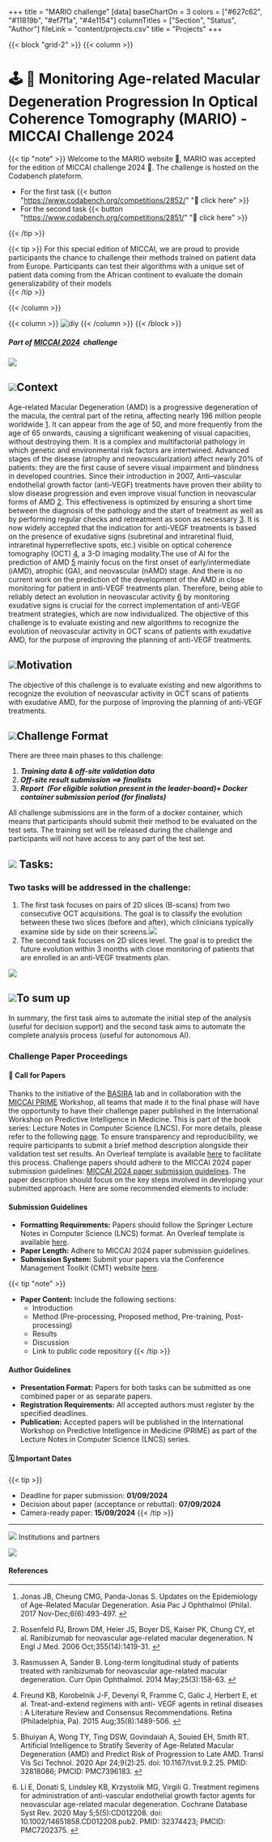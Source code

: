 +++
title = "MARIO challenge"
[data]
baseChartOn = 3
colors = ["#627c62", "#11819b", "#ef7f1a", "#4e1154"]
columnTitles = ["Section", "Status", "Author"]
fileLink = "content/projects.csv"
title = "Projects"
+++

{{< block "grid-2" >}}
{{< column >}}

# 🕹️ 🍄 Monitoring Age-related Macular Degeneration Progression In Optical Coherence Tomography (MARIO) - MICCAI Challenge 2024

<!-- Compose is a lean `Hugo` documentation theme, inspired by [forestry.io](https://forestry.io/docs/welcome/). -->

{{< tip "note" >}}
Welcome to the MARIO website 👋, MARIO was accepted for the edition of MICCAI challenge 2024 🚀. The challenge is hosted on the Codabench plateform. 
- For the first task {{< button "https://www.codabench.org/competitions/2852/" "🚀 click here" >}}
- For the second task {{< button "https://www.codabench.org/competitions/2851/" "🚀 click here" >}}

 {{< /tip >}}

{{< tip >}}
For this special edition of MICCAI, we are proud to provide participants the chance to challenge their methods trained on patient data from Europe. Participants can test their algorithms with a unique set of patient data coming from the African continent to evaluate the domain generalizability of their models    
{{< /tip >}}

<!-- {{< button "docs/compose/" "Read the Docs" >}}{{< button "https://github.com/onweru/compose" "Download Theme" >}} -->

{{< /column >}}

{{< column >}}
![diy](./images/square_image_mario.png)
{{< /column >}}
{{< /block >}}


##### _**Part of [MICCAI 2024](https://conferences.miccai.org/2024/en/)  challenge**_ 

![](https://conferences.miccai.org/2024/files/images/layout/en/miccai2023-logo.png)

  

![](https://cdn-icons-png.flaticon.com/64/9874/9874671.png)Context
------------------------------------------------------------------

Age-related Macular Degeneration (AMD) is a progressive degeneration of the macula, the central part of the retina, affecting nearly 196 million people worldwide [1](#fn1). It can appear from the age of 50, and more frequently from the age of 65 onwards, causing a significant weakening of visual capacities, without destroying them. It is a complex and multifactorial pathology in which genetic and environmental risk factors are intertwined. Advanced stages of the disease (atrophy and neovascularization) affect nearly 20% of patients: they are the first cause of severe visual impairment and blindness in developed countries. Since their introduction in 2007, Anti–vascular endothelial growth factor (anti-VEGF) treatments have proven their ability to slow disease progression and even improve visual function in neovascular forms of AMD [2](#fn2). This effectiveness is optimized by ensuring a short time between the diagnosis of the pathology and the start of treatment as well as by performing regular checks and retreatment as soon as necessary [3](#fn3). It is now widely accepted that the indication for anti-VEGF treatments is based on the presence of exudative signs (subretinal and intraretinal fluid, intraretinal hyperreflective spots, etc.) visible on optical coherence tomography (OCT) [4](#fn4), a 3-D imaging modality.The use of AI for the prediction of AMD [5](#fn5) mainly focus on the first onset of early/intermediate (iAMD), atrophic (GA), and neovascular (nAMD) stage. And there is no current work on the prediction of the development of the AMD in close monitoring for patient in anti-VEGF treatments plan. Therefore, being able to reliably detect an evolution in neovascular activity [6](#fn6) by monitoring exudative signs is crucial for the correct implementation of anti-VEGF treatment strategies, which are now individualized. The objective of this challenge is to evaluate existing and new algorithms to recognize the evolution of neovascular activity in OCT scans of patients with exudative AMD, for the purpose of improving the planning of anti-VEGF treatments.  

![](https://cdn-icons-png.flaticon.com/64/3077/3077054.png)Motivation
---------------------------------------------------------------------

The objective of this challenge is to evaluate existing and new algorithms to recognize the evolution of neovascular activity in OCT scans of patients with exudative AMD, for the purpose of improving the planning of anti-VEGF treatments.  

![](https://cdn-icons-png.flaticon.com/64/8132/8132380.png)Challenge Format
---------------------------------------------------------------------------

There are three main phases to this challenge:  

1.  _**Training data & off-site validation data**_
2.  _**Off-site result submission ==> finalists**_
3.  _**Report  (For eligible solution present in the leader-board)+ Docker container submission period (for finalists)**_

All challenge submissions are in the form of a docker container, which means that participants should submit their method to be evaluated on the test sets. The training set will be released during the challenge and participants will not have access to any part of the test set.

![](https://cdn-icons-png.flaticon.com/64/762/762686.png) Tasks:
----------------------------------------------------------------

### Two tasks will be addressed in the challenge:

1.  The first task focuses on pairs of 2D slices (B-scans) from two consecutive OCT acquisitions. The goal is to classify the evolution between these two slices (before and after), which clinicians typically examine side by side on their screens.![](./images/mario_task_1_gray_bg.png)
2.  The second task focuses on 2D slices level. The goal is to predict the future evolution within 3 months with close monitoring of patients that are enrolled in an anti-VEGF treatments plan. 
    
![](./images/mario_task_2_gray_bg.png)
    

![](https://cdn-icons-png.flaticon.com/64/7793/7793417.png)To sum up
--------------------------------------------------------------------

 In summary, the first task aims to automate the initial step of the analysis (useful for decision support) and the second task aims to automate the complete analysis process (useful for autonomous AI).


### Challenge Paper Proceedings

#### 📢 Call for Papers

Thanks to the initiative of the [BASIRA](https://basira-lab.com/) lab and in collaboration with the [MICCAI PRIME](https://basira-lab.com/prime-miccai-2024/) Workshop, all teams that made it to the final phase will have the opportunity to have their challenge paper published in the International Workshop on Predictive Intelligence in Medicine. This is part of the book series: Lecture Notes in Computer Science (LNCS). For more details, please refer to the following [page](https://youvenz.github.io/MARIO_challenge.github.io/docs/compose/challenge_paper/). To ensure transparency and reproducibility, we require participants to submit a brief method description alongside their validation test set results. An Overleaf template is available [here](https://www.overleaf.com/latex/templates/springer-lecture-notes-in-computer-science/kzwwpvhwnvfj) to facilitate this process. Challenge papers should adhere to the MICCAI 2024 paper submission guidelines: [MICCAI 2024 paper submission guidelines](https://conferences.miccai.org/2024/en/PAPER-SUBMISSION.html). The paper description should focus on the key steps involved in developing your submitted approach. Here are some recommended elements to include:

#### Submission Guidelines

- **Formatting Requirements:** Papers should follow the Springer Lecture Notes in Computer Science (LNCS) format. An Overleaf template is available [here](https://www.overleaf.com/latex/templates/springer-lecture-notes-in-computer-science/kzwwpvhwnvfj).
- **Paper Length:** Adhere to MICCAI 2024 paper submission guidelines.
- **Submission System:** Submit your papers via the Conference Management Toolkit (CMT) website [here](https://cmt3.research.microsoft.com/MARIO2024/Submission/Index).

{{< tip "note" >}}
- **Paper Content:** Include the following sections:
  - Introduction
  - Method (Pre-processing, Proposed method, Pre-training, Post-processing)
  - Results
  - Discussion
  - Link to public code repository
{{< /tip >}}

#### Author Guidelines

- **Presentation Format:** Papers for both tasks can be submitted as one combined paper or as separate papers.
- **Registration Requirements:** All accepted authors must register by the specified deadlines.
- **Publication:** Accepted papers will be published in the International Workshop on Predictive Intelligence in Medicine (PRIME) as part of the Lecture Notes in Computer Science (LNCS) series.

#### 🗓 Important Dates

{{< tip >}}
- Deadline for paper submission: **01/09/2024**
- Decision about paper (acceptance or rebuttal): **07/09/2024**
- Camera-ready paper: **15/09/2024**
{{< /tip >}}

-------------------------------------------------------------------------------------
![](https://cdn-icons-png.flaticon.com/64/8555/8555318.png) Institutions and partners

![](./images/partners.png)  

  

#### References  

* * *

1.  Jonas JB, Cheung CMG, Panda-Jonas S. Updates on the Epidemiology of Age-Related Macular Degeneration. Asia Pac J Ophthalmol (Phila). 2017 Nov-Dec;6(6):493-497. [↩︎](#fnref1)
    
2.  Rosenfeld PJ, Brown DM, Heier JS, Boyer DS, Kaiser PK, Chung CY, et al. Ranibizumab for neovascular age-related macular degeneration. N Engl J Med. 2006 Oct;355(14):1419-31. [↩︎](#fnref2)
    
3.  Rasmussen A, Sander B. Long-term longitudinal study of patients treated with ranibizumab for neovascular age-related macular degeneration. Curr Opin Ophthalmol. 2014 May;25(3):158-63. [↩︎](#fnref3)
    
4.  Freund KB, Korobelnik J-F, Devenyi R, Framme C, Galic J, Herbert E, et al. Treat-and-extend regimens with anti- VEGF agents in retinal diseases : A Literature Review and Consensus Recommendations. Retina (Philadelphia, Pa). 2015 Aug;35(8):1489-506. [↩︎](#fnref4)
    
5.  Bhuiyan A, Wong TY, Ting DSW, Govindaiah A, Souied EH, Smith RT. Artificial Intelligence to Stratify Severity of Age-Related Macular Degeneration (AMD) and Predict Risk of Progression to Late AMD. Transl Vis Sci Technol. 2020 Apr 24;9(2):25. doi: 10.1167/tvst.9.2.25. PMID: 32818086; PMCID: PMC7396183. [↩︎](#fnref5)
    
6.  Li E, Donati S, Lindsley KB, Krzystolik MG, Virgili G. Treatment regimens for administration of anti-vascular endothelial growth factor agents for neovascular age-related macular degeneration. Cochrane Database Syst Rev. 2020 May 5;5(5):CD012208. doi: 10.1002/14651858.CD012208.pub2. PMID: 32374423; PMCID: PMC7202375. [↩︎](#fnref6)